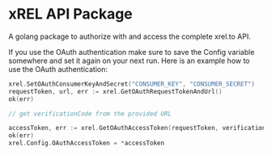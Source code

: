 # xREL API Package

A golang package to authorize with and access the complete xrel.to API.

If you use the OAuth authentication make sure to save the Config variable somewhere and set it again on your next run.
Here is an example how to use the OAuth authentication:

```go
xrel.SetOAuthConsumerKeyAndSecret("CONSUMER_KEY", "CONSUMER_SECRET")
requestToken, url, err := xrel.GetOAuthRequestTokenAndUrl()
ok(err)

// get verificationCode from the provided URL

accessToken, err := xrel.GetOAuthAccessToken(requestToken, verificationCode)
ok(err)
xrel.Config.OAuthAccessToken = *accessToken
```